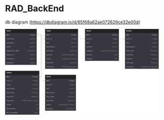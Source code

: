 # RAD_BackEnd

db diagram (https://dbdiagram.io/d/65f68a62ae072629ce32e00d)
</hr>
<img src= "docs/rad_dbdiagram.svg">
